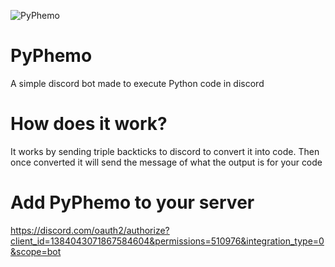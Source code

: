 ![PyPhemo](https://ideal-perch-489.convex.cloud/api/storage/927d3f69-8e90-4069-8f65-76704c8a00d5)
# PyPhemo
A simple discord bot made to execute Python code in discord

# How does it work?
It works by sending triple backticks to discord to convert it into code. Then once converted it will send the message of what the output is for your code

# Add PyPhemo to your server
https://discord.com/oauth2/authorize?client_id=1384043071867584604&permissions=510976&integration_type=0&scope=bot
